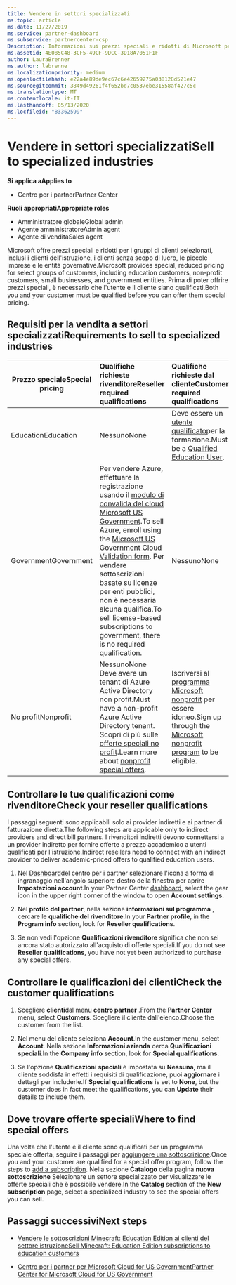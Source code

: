 ```yaml
---
title: Vendere in settori specializzati
ms.topic: article
ms.date: 11/27/2019
ms.service: partner-dashboard
ms.subservice: partnercenter-csp
Description: Informazioni sui prezzi speciali e ridotti di Microsoft per determinati gruppi di clienti, inclusi i clienti dell'istruzione, i clienti senza scopo di lucro e gli utenti governativi.
ms.assetid: 4E085C48-3CF5-49CF-9DCC-3D18A7051F1F
author: LauraBrenner
ms.author: labrenne
ms.localizationpriority: medium
ms.openlocfilehash: e22a4e89de9ec67c6e42659275a038128d521e47
ms.sourcegitcommit: 3849d49261f4f652bd7c0537ebe31558af427c5c
ms.translationtype: MT
ms.contentlocale: it-IT
ms.lasthandoff: 05/13/2020
ms.locfileid: "83362599"
---
```

# <a name="sell-to-specialized-industries"></a><span data-ttu-id="275bc-103">Vendere in settori specializzati</span><span class="sxs-lookup"><span data-stu-id="275bc-103">Sell to specialized industries</span></span>

<span data-ttu-id="275bc-104">**Si applica a**</span><span class="sxs-lookup"><span data-stu-id="275bc-104">**Applies to**</span></span>

- <span data-ttu-id="275bc-105">Centro per i partner</span><span class="sxs-lookup"><span data-stu-id="275bc-105">Partner Center</span></span>

<span data-ttu-id="275bc-106">**Ruoli appropriati**</span><span class="sxs-lookup"><span data-stu-id="275bc-106">**Appropriate roles**</span></span>

- <span data-ttu-id="275bc-107">Amministratore globale</span><span class="sxs-lookup"><span data-stu-id="275bc-107">Global admin</span></span>
- <span data-ttu-id="275bc-108">Agente amministratore</span><span class="sxs-lookup"><span data-stu-id="275bc-108">Admin agent</span></span>
- <span data-ttu-id="275bc-109">Agente di vendita</span><span class="sxs-lookup"><span data-stu-id="275bc-109">Sales agent</span></span>

<span data-ttu-id="275bc-110">Microsoft offre prezzi speciali e ridotti per i gruppi di clienti selezionati, inclusi i clienti dell'istruzione, i clienti senza scopo di lucro, le piccole imprese e le entità governative.</span><span class="sxs-lookup"><span data-stu-id="275bc-110">Microsoft provides special, reduced pricing for select groups of customers, including education customers, non-profit customers, small businesses, and government entities.</span></span> <span data-ttu-id="275bc-111">Prima di poter offrire prezzi speciali, è necessario che l'utente e il cliente siano qualificati.</span><span class="sxs-lookup"><span data-stu-id="275bc-111">Both you and your customer must be qualified before you can offer them special pricing.</span></span> 

## <a name="requirements-to-sell-to-specialized-industries"></a><span data-ttu-id="275bc-112">Requisiti per la vendita a settori specializzati</span><span class="sxs-lookup"><span data-stu-id="275bc-112">Requirements to sell to specialized industries</span></span>

|<span data-ttu-id="275bc-113">**Prezzo speciale**</span><span class="sxs-lookup"><span data-stu-id="275bc-113">**Special pricing**</span></span>   |<span data-ttu-id="275bc-114">**Qualifiche richieste rivenditore**</span><span class="sxs-lookup"><span data-stu-id="275bc-114">**Reseller required qualifications**</span></span>   |<span data-ttu-id="275bc-115">**Qualifiche richieste dal cliente**</span><span class="sxs-lookup"><span data-stu-id="275bc-115">**Customer required qualifications**</span></span>   |
|----------------------------|:---------------------------------|:------------------------------------------|
|<span data-ttu-id="275bc-116">Education</span><span class="sxs-lookup"><span data-stu-id="275bc-116">Education</span></span>   |<span data-ttu-id="275bc-117">Nessuno</span><span class="sxs-lookup"><span data-stu-id="275bc-117">None</span></span>   | <span data-ttu-id="275bc-118">Deve essere un [utente qualificato](https://www.microsoftvolumelicensing.com/DocumentSearch.aspx?Mode=3&DocumentTypeId=7)per la formazione.</span><span class="sxs-lookup"><span data-stu-id="275bc-118">Must be a [Qualified Education User](https://www.microsoftvolumelicensing.com/DocumentSearch.aspx?Mode=3&DocumentTypeId=7).</span></span>   |
|<span data-ttu-id="275bc-119">Government</span><span class="sxs-lookup"><span data-stu-id="275bc-119">Government</span></span>   |<span data-ttu-id="275bc-120">Per vendere Azure, effettuare la registrazione usando il [modulo di convalida del cloud Microsoft US Government](https://azuregov.microsoft.com/csp).</span><span class="sxs-lookup"><span data-stu-id="275bc-120">To sell Azure, enroll using the [Microsoft US Government Cloud Validation form](https://azuregov.microsoft.com/csp).</span></span> <span data-ttu-id="275bc-121">Per vendere sottoscrizioni basate su licenze per enti pubblici, non è necessaria alcuna qualifica.</span><span class="sxs-lookup"><span data-stu-id="275bc-121">To sell license-based subscriptions to government, there is no required qualification.</span></span>|   <span data-ttu-id="275bc-122">Nessuno</span><span class="sxs-lookup"><span data-stu-id="275bc-122">None</span></span>|
|<span data-ttu-id="275bc-123">No profit</span><span class="sxs-lookup"><span data-stu-id="275bc-123">Nonprofit</span></span>  |<span data-ttu-id="275bc-124">Nessuno</span><span class="sxs-lookup"><span data-stu-id="275bc-124">None</span></span><br/> <span data-ttu-id="275bc-125">Deve avere un tenant di Azure Active Directory non profit.</span><span class="sxs-lookup"><span data-stu-id="275bc-125">Must have a non-profit Azure Active Directory tenant.</span></span><br/> <span data-ttu-id="275bc-126">Scopri di più sulle [offerte speciali no profit](https://assetsprod.microsoft.com/mpn/nonprofit-skus-in-csp-faq.pdf).</span><span class="sxs-lookup"><span data-stu-id="275bc-126">Learn more about [nonprofit special offers](https://assetsprod.microsoft.com/mpn/nonprofit-skus-in-csp-faq.pdf).</span></span>   |<span data-ttu-id="275bc-127">Iscriversi al [programma Microsoft nonprofit](https://nonprofit.microsoft.com/#/register) per essere idoneo.</span><span class="sxs-lookup"><span data-stu-id="275bc-127">Sign up through the [Microsoft nonprofit program](https://nonprofit.microsoft.com/#/register) to be eligible.</span></span>   |

## <a name="check-your-reseller-qualifications"></a><span data-ttu-id="275bc-128">Controllare le tue qualificazioni come rivenditore</span><span class="sxs-lookup"><span data-stu-id="275bc-128">Check your reseller qualifications</span></span>

<span data-ttu-id="275bc-129">I passaggi seguenti sono applicabili solo ai provider indiretti e ai partner di fatturazione diretta.</span><span class="sxs-lookup"><span data-stu-id="275bc-129">The following steps are applicable only to indirect providers and direct bill partners.</span></span> <span data-ttu-id="275bc-130">I rivenditori indiretti devono connettersi a un provider indiretto per fornire offerte a prezzo accademico a utenti qualificati per l'istruzione.</span><span class="sxs-lookup"><span data-stu-id="275bc-130">Indirect resellers need to connect with an indirect provider to deliver academic-priced offers to qualified education users.</span></span>

1. <span data-ttu-id="275bc-131">Nel [Dashboard](https://partner.microsoft.com/dashboard)del centro per i partner selezionare l'icona a forma di ingranaggio nell'angolo superiore destro della finestra per aprire **Impostazioni account**.</span><span class="sxs-lookup"><span data-stu-id="275bc-131">In your Partner Center [dashboard](https://partner.microsoft.com/dashboard), select the gear icon in the upper right corner of the window to open **Account settings**.</span></span>

2. <span data-ttu-id="275bc-132">Nel **profilo del partner**, nella sezione **informazioni sul programma** , cercare le **qualifiche del rivenditore**.</span><span class="sxs-lookup"><span data-stu-id="275bc-132">In your **Partner profile**, in the **Program info** section, look for **Reseller qualifications**.</span></span>

3. <span data-ttu-id="275bc-133">Se non vedi l'opzione **Qualificazioni rivenditore** significa che non sei ancora stato autorizzato all'acquisto di offerte speciali.</span><span class="sxs-lookup"><span data-stu-id="275bc-133">If you do not see **Reseller qualifications**, you have not yet been authorized to purchase any special offers.</span></span>

## <a name="check-the-customer-qualifications"></a><span data-ttu-id="275bc-134">Controllare le qualificazioni dei clienti</span><span class="sxs-lookup"><span data-stu-id="275bc-134">Check the customer qualifications</span></span>

1. <span data-ttu-id="275bc-135">Scegliere **clienti**dal menu **centro partner** .</span><span class="sxs-lookup"><span data-stu-id="275bc-135">From the **Partner Center** menu, select **Customers**.</span></span> <span data-ttu-id="275bc-136">Scegliere il cliente dall'elenco.</span><span class="sxs-lookup"><span data-stu-id="275bc-136">Choose the customer from the list.</span></span>

2. <span data-ttu-id="275bc-137">Nel menu del cliente seleziona **Account**.</span><span class="sxs-lookup"><span data-stu-id="275bc-137">In the customer menu, select **Account**.</span></span> <span data-ttu-id="275bc-138">Nella sezione **Informazioni azienda** cerca **Qualificazioni speciali**.</span><span class="sxs-lookup"><span data-stu-id="275bc-138">In the **Company info** section, look for **Special qualifications**.</span></span>

3. <span data-ttu-id="275bc-139">Se l'opzione **Qualificazioni speciali** è impostata su **Nessuna**, ma il cliente soddisfa in effetti i requisiti di qualificazione, puoi **aggiornare** i dettagli per includerle.</span><span class="sxs-lookup"><span data-stu-id="275bc-139">If **Special qualifications** is set to **None**, but the customer does in fact meet the qualifications, you can **Update** their details to include them.</span></span>

## <a name="where-to-find-special-offers"></a><span data-ttu-id="275bc-140">Dove trovare offerte speciali</span><span class="sxs-lookup"><span data-stu-id="275bc-140">Where to find special offers</span></span>

<span data-ttu-id="275bc-141">Una volta che l'utente e il cliente sono qualificati per un programma speciale offerta, seguire i passaggi per [aggiungere una sottoscrizione](create-a-new-subscription.md).</span><span class="sxs-lookup"><span data-stu-id="275bc-141">Once you and your customer are qualified for a special offer program, follow the steps to [add a subscription](create-a-new-subscription.md).</span></span> <span data-ttu-id="275bc-142">Nella sezione **Catalogo** della pagina **nuova sottoscrizione** Selezionare un settore specializzato per visualizzare le offerte speciali che è possibile vendere.</span><span class="sxs-lookup"><span data-stu-id="275bc-142">In the **Catalog** section of the **New subscription** page, select a specialized industry to see the special offers you can sell.</span></span>

## <a name="next-steps"></a><span data-ttu-id="275bc-143">Passaggi successivi</span><span class="sxs-lookup"><span data-stu-id="275bc-143">Next steps</span></span>

- [<span data-ttu-id="275bc-144">Vendere le sottoscrizioni Minecraft: Education Edition ai clienti del settore istruzione</span><span class="sxs-lookup"><span data-stu-id="275bc-144">Sell Minecraft: Education Edition subscriptions to education customers</span></span>](minecraft-subscriptions.md)

- [<span data-ttu-id="275bc-145">Centro per i partner per Microsoft Cloud for US Government</span><span class="sxs-lookup"><span data-stu-id="275bc-145">Partner Center for Microsoft Cloud for US Government</span></span>](partner-center-for-microsoft-us-govt-cloud.md)
